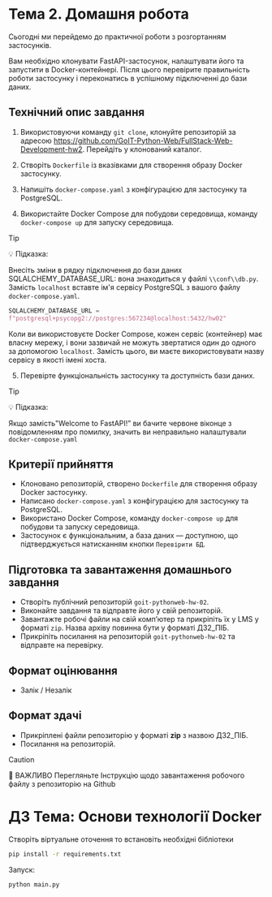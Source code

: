 # Тема 2. Домашня робота

Сьогодні ми перейдемо до практичної роботи з розгортанням застосунків.

Вам необхiдно клонувати FastAPI-застосунок, налаштувати його та запустити в
Docker-контейнері. Після цього перевірите правильність роботи застосунку і
переконатись в успішному підключенні до бази даних.

## Технічний опис завдання

1. Використовуючи команду `git clone`, клонуйте репозиторій за адресою
   https://github.com/GoIT-Python-Web/FullStack-Web-Development-hw2. Перейдіть у
   клонований каталог.

2. Створіть `Dockerfile` із вказівками для створення образу Docker застосунку.

3. Напишіть `docker-compose.yaml` з конфігурацією для застосунку та PostgreSQL.

4. Використайте Docker Compose для побудови середовища, команду
   `docker-compose up` для запуску середовища.

> [!TIP]
>
> 💡 Підказка:

Внесіть зміни в рядку підключення до бази даних SQLALCHEMY_DATABASE_URL: вона
знаходиться у файлі `\\conf\\db.py`. Замість `localhost` вставте ім'я сервісу
PostgreSQL з вашого файлу `docker-compose.yaml`.

```python
SQLALCHEMY_DATABASE_URL =
f"postgresql+psycopg2://postgres:567234@localhost:5432/hw02"
```

Коли ви використовуєте Docker Compose, кожен сервіс (контейнер) має власну
мережу, і вони зазвичай не можуть звертатися один до одного за допомогою
`localhost`. Замість цього, ви маєте використовувати назву сервісу в якості
імені хоста.

5. Перевірте функціональність застосунку та доступність бази даних.

> [!TIP]
>
> 💡 Підказка:

Якщо замість"Welcome to FastAPI!” ви бачите червоне віконце з повідомленням про
помилку, значить ви неправильно налаштували `docker-compose.yaml`

## Критерії прийняття

- Клоновано репозиторій, створено `Dockerfile` для створення образу Docker
  застосунку.
- Написано `docker-compose.yaml` з конфігурацією для застосунку та PostgreSQL.
- Використано Docker Compose, команду `docker-compose up` для побудови та
  запуску середовища.
- Застосунок є функціональним, а база даних — доступною, що підтверджується
  натисканням кнопки `Перевірити БД`.

## Підготовка та завантаження домашнього завдання

- Створіть публічний репозиторій `goit-pythonweb-hw-02`.
- Виконайте завдання та відправте його у свій репозиторій.
- Завантажте робочі файли на свій комп’ютер та прикріпіть їх у LMS у форматі
  `zip`. Назва архіву повинна бути у форматі ДЗ2_ПІБ.
- Прикріпіть посилання на репозиторій `goit-pythonweb-hw-02` та відправте на
  перевірку.

## Формат оцінювання

- Залік / Незалік

## Формат здачі

- Прикріплені файли репозиторію у форматі **zip** з назвою ДЗ2_ПІБ.
- Посилання на репозиторій.

> [!CAUTION]
>
> 🚨 ВАЖЛИВО Перегляньте Інструкцію щодо завантаження робочого файлу з
> репозиторію на Github

# ДЗ Тема: Основи технології  Docker

Створіть віртуальне оточення то встановіть необхідні бібліотеки

```bash
pip install -r requirements.txt
```

Запуск:

```bash 
python main.py
```

